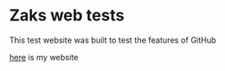 # Zaks web tests
 
This test website was built to test the features of GitHub

[here](https://zakgps.github.io/index.html) is my website
